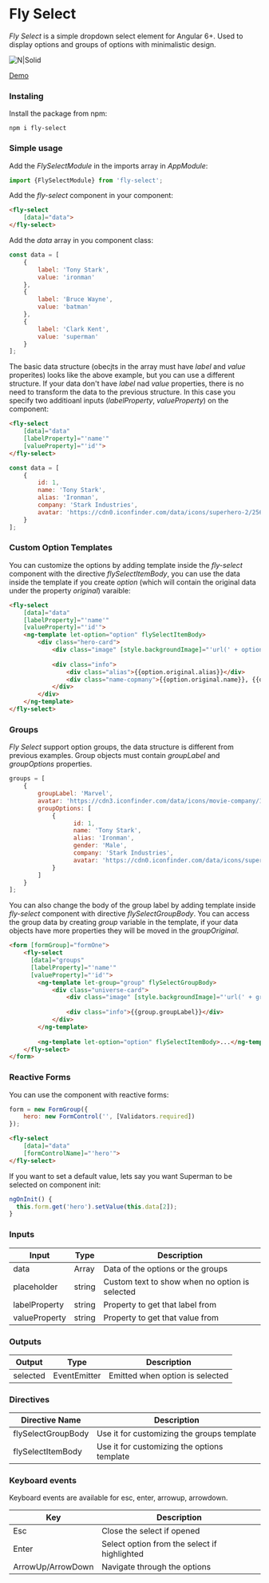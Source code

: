 # Fly Select

*Fly Select* is a simple dropdown select element for Angular 6+. Used to display options and groups of options with minimalistic design.

![N|Solid](https://i.imgur.com/o3UhQSr.jpg)

[Demo](https://angular-tc1e6k.stackblitz.io/)

### Instaling
Install the package from npm:

```
npm i fly-select
```

### Simple usage

Add the *FlySelectModule* in the imports array in *AppModule*:
```ts
import {FlySelectModule} from 'fly-select';
```

Add the *fly-select* component in your component:
```html
<fly-select
    [data]="data">
</fly-select>
```

Add the *data* array in you component class:
```js
const data = [
    {
        label: 'Tony Stark',
        value: 'ironman'
    },
    {
        label: 'Bruce Wayne',
        value: 'batman'
    },
    {
        label: 'Clark Kent',
        value: 'superman'
    }
];
```

The basic data structure (obecjts in the array must have *label* and *value* properites) looks like the above example, but you can use a different structure. If your data don't have *label* nad *value* properties, there is no need to transform the data to the previous structure. In this case you specify two additioanl inputs (*labelProperty*, *valueProperty*) on the component:

```html
<fly-select
    [data]="data"
    [labelProperty]="'name'"
    [valueProperty]="'id'">
</fly-select>
```

```js
const data = [
    {
        id: 1,
        name: 'Tony Stark',
        alias: 'Ironman',
        company: 'Stark Industries',
        avatar: 'https://cdn0.iconfinder.com/data/icons/superhero-2/256/Ironman-512.png'
    }
];
```

### Custom Option Templates

You can customize the options by adding template inside the *fly-select* component with the directive *flySelectItemBody*, you can use the data inside the template if you create *option* (which will contain the original data under the property *original*) varaible:

```html
<fly-select
    [data]="data"
    [labelProperty]="'name'"
    [valueProperty]="'id'">
    <ng-template let-option="option" flySelectItemBody>
        <div class="hero-card">
            <div class="image" [style.backgroundImage]="'url(' + option.original.avatar + ')'"></div>
        
            <div class="info">
                <div class="alias">{{option.original.alias}}</div>
                <div class="name-copmany">{{option.original.name}}, {{option.original.company}}</div>
            </div>
        </div>
    </ng-template>
</fly-select>
```

### Groups

*Fly Select* support option groups, the data structure is different from previous examples. Group objects must contain *groupLabel* and *groupOptions* properties.

```js
groups = [
    {
        groupLabel: 'Marvel',
        avatar: 'https://cdn3.iconfinder.com/data/icons/movie-company/129/MARVEL.png',
        groupOptions: [
            {
                  id: 1,
                  name: 'Tony Stark',
                  alias: 'Ironman',
                  gender: 'Male',
                  company: 'Stark Industries',
                  avatar: 'https://cdn0.iconfinder.com/data/icons/superhero-2/256/Ironman-512.png'
            }
        ]
    }
];
```

You can also change the body of the group label by adding template inside *fly-select* component with directive *flySelectGroupBody*. You can access the group data by creating *group* variable in the template, if your data objects have more properties they will be moved in the *groupOriginal*.

```html
<form [formGroup]="formOne">
    <fly-select
      [data]="groups"
      [labelProperty]="'name'"
      [valueProperty]="'id'">
        <ng-template let-group="group" flySelectGroupBody>
            <div class="universe-card">
                <div class="image" [style.backgroundImage]="'url(' + group.groupOriginal.avatar + ')'"></div>
                
                <div class="info">{{group.groupLabel}}</div>
            </div>
        </ng-template>
        
        <ng-template let-option="option" flySelectItemBody>...</ng-template>
    </fly-select>
</form>
```

### Reactive Forms

You can use the component with reactive forms:

```js
form = new FormGroup({
    hero: new FormControl('', [Validators.required])
});
```

```html
<fly-select
    [data]="data"
    [formControlName]="'hero'">
</fly-select>
```

If you want to set a default value, lets say you want Superman to be selected on component init:

```js
ngOnInit() {
  this.form.get('hero').setValue(this.data[2]);
}
```

### Inputs

| Input | Type | Description |
| ------ | ------  | ------ |
| data | Array | Data of the options or the groups |
| placeholder | string | Custom text to show when no option is selected |
| labelProperty | string | Property to get that label from |
| valueProperty | string | Property to get that value from |


### Outputs

| Output | Type | Description |
| ------ | ------ | ------ |
| selected | EventEmitter | Emitted when option is selected |

### Directives

| Directive Name |  Description |
| ------ | ------ |
| flySelectGroupBody | Use it for customizing the groups template |
| flySelectItemBody | Use it for customizing the options template |

### Keyboard events

Keyboard events are available for esc, enter, arrowup, arrowdown.

| Key | Description |
| ------ | ------ |
| Esc | Close the select if opened |
| Enter | Select option from the select if highlighted |
| ArrowUp/ArrowDown | Navigate through the options |